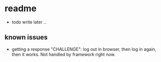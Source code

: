 # readme

* todo write later ..

## known issues
* getting a response "CHALLENGE": log out in browser, then log in again, then it works. Not handled by framework right now.
